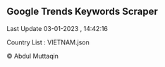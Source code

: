 

## Google Trends Keywords Scraper 
 
Last Update 03-01-2023 , 14:42:16

Country List :
VIETNAM.json



© Abdul Muttaqin 
